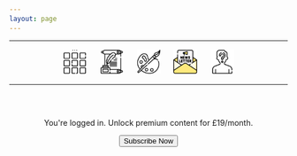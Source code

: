 ```yaml
---
layout: page
---
```

<center>
<hr width="100%" size="3">
<div class="container">
        <a href="https://ellisjalia.com"><img src="/assets/icons/menu-bw.png" style="width:43px;height:43px;justify-content:center;display:inline-block;border:1px;margin: 0px 8px;padding:2px;"/></a>
        <a href="https://ellisjalia.com/essays"><img src="/assets/icons/quill-bw.png" style="width:43px;height:43px;justify-content:center;display:inline-block;border:1px;margin: 0px 8px;padding:2px;"/></a>
        <a href="https://ellisjalia.com/art"><img src="/assets/icons/paint-palette-bw.png" style="width:43px;height:43px;justify-content:center;display:inline-block;border:1px;margin: 0px 8px;padding:2px;"/></a>
        <a href="https://ellisjalia.com/newsletter"><img src="/assets/icons/newsletter.png" style="width:43px;height:43px;justify-content:center;display:inline-block;border:1px;margin: 0px 8px;padding:2px;"/></a>
        <a href="https://ellisjalia.com/about"><img src="/assets/icons/unknown-bw.png" style="width:43px;height:43px;justify-content:center;display:inline-block;border:1px;margin: 0px 8px;padding:2px;"/></a>
 </div>
  <hr width="100%" size="3">
  </center>

<!-- 🔒 Minimal Style -->
<style>
  #firebaseui-auth-container {
    margin: 60px auto;
    max-width: 400px;
    font-family: -apple-system, BlinkMacSystemFont, "Segoe UI", Roboto, "Helvetica Neue", Arial, sans-serif;
    text-align: center;
  }
</style>

<!-- FirebaseUI + Premium Paywall -->
<div id="firebaseui-auth-container"></div>

<!-- Wrap paywall & premium content -->
<div id="auth-controlled-content">
  <div id="paywall-section" style="max-width: 400px; margin: 40px auto; text-align: center;">
    <p>You're logged in. Unlock premium content for £19/month.</p>
    <button id="subscribe-button">Subscribe Now</button>
  </div>

  <div id="premium-content" style="display: none; max-width: 400px; margin: 40px auto; text-align: center;">
    <h3>Premium Content</h3>
    <p>This is your exclusive members-only content.</p>
  </div>
</div>

<!-- Firebase & FirebaseUI -->
<script src="https://www.gstatic.com/firebasejs/10.8.1/firebase-app-compat.js"></script>
<script src="https://www.gstatic.com/firebasejs/10.8.1/firebase-auth-compat.js"></script>
<script src="https://www.gstatic.com/firebasejs/10.8.1/firebase-firestore-compat.js"></script>
<script src="https://www.gstatic.com/firebasejs/10.8.1/firebase-functions-compat.js"></script>
<script src="https://www.gstatic.com/firebasejs/ui/6.0.2/firebase-ui-auth.js"></script>
<link rel="stylesheet" href="https://www.gstatic.com/firebasejs/ui/6.0.2/firebase-ui-auth.css" />
<script src="https://js.stripe.com/v3/"></script>

<!-- 🔧 Main Script -->
<script>
  document.addEventListener("DOMContentLoaded", () => {
    const firebaseConfig = {
      apiKey: "AIzaSyDLRxkrPfPbskX2kyNgNMk4MDg-5volGTI",
      authDomain: "ellisjalia-db.firebaseapp.com",
      projectId: "ellisjalia-db",
      storageBucket: "ellisjalia-db.appspot.com", // ✅ fixed .app → .com
      messagingSenderId: "269108432993",
      appId: "1:269108432993:web:93262054eb937faf789a20",
      measurementId: "G-NYXXY0PL56"
    };

    firebase.initializeApp(firebaseConfig);

    const auth = firebase.auth();
    const db = firebase.firestore();
    const functions = firebase.app().functions("europe-west2");
    const stripe = Stripe("pk_live_51QNBnKEEjZULKoNrdlW6uTVgvy0T3pss5P07c1vFtEhLIncQtHLXcRAoT7Nea2PfdfrK3hmd1YwHE9dK1aentQdf00BB9B0YGC");

    const ui = firebaseui.auth.AuthUI.getInstance() || new firebaseui.auth.AuthUI(auth);

    const loginBox = document.getElementById("firebaseui-auth-container");
    const paywall = document.getElementById("paywall-section");
    const premium = document.getElementById("premium-content");
    const subscribeBtn = document.getElementById("subscribe-button");

    async function hasPaid(uid) {
      const snap = await db.collection("users").doc(uid).get();
      return snap.exists && snap.data().status === "active";
    }

    auth.onAuthStateChanged(async (user) => {
      if (user) {
        loginBox.style.display = "none";
        const paid = await hasPaid(user.uid);
        paywall.style.display = paid ? "none" : "block";
        premium.style.display = paid ? "block" : "none";
      } else {
        loginBox.style.display = "block";
        paywall.style.display = "none";
        premium.style.display = "none";

        ui.start("#firebaseui-auth-container", {
          signInOptions: [firebase.auth.EmailAuthProvider.PROVIDER_ID],
          credentialHelper: firebaseui.auth.CredentialHelper.NONE,
          signInSuccessUrl: window.location.href
        });
      }
    });

    if (subscribeBtn) {
      subscribeBtn.addEventListener("click", async () => {
        if (!auth.currentUser) {
          alert("Please log in first.");
          return;
        }

        subscribeBtn.disabled = true;

        try {
          const createCheckout = functions.httpsCallable("createCheckoutSession");
          const { data } = await createCheckout({
            successUrl: window.location.origin + "/newsletter?success=true",
            cancelUrl: window.location.origin + "/newsletter?canceled=true"
          });

          if (data?.url) {
            window.location.href = data.url; // ✅ seamless
          } else {
            alert("Could not start checkout.");
          }
        } catch (err) {
          console.error("Stripe error:", err);
          alert("Checkout failed: " + err.message);
        } finally {
          subscribeBtn.disabled = false;
        }
      });
    }
  });
</script>



